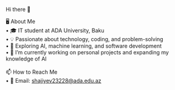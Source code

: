 Hi there 👋

🖥️ About Me<br>
	•	🎓 IT student at ADA University, Baku<br>
	•	💡 Passionate about technology, coding, and problem-solving<br>
	•	🚀 Exploring AI, machine learning, and software development<br>
	•	🔭 I’m currently working on personal projects and expanding my knowledge of AI<br>
<br>📫 How to Reach Me<br>
	•	📧 Email: shajiyev23228@ada.edu.az<br>
 
